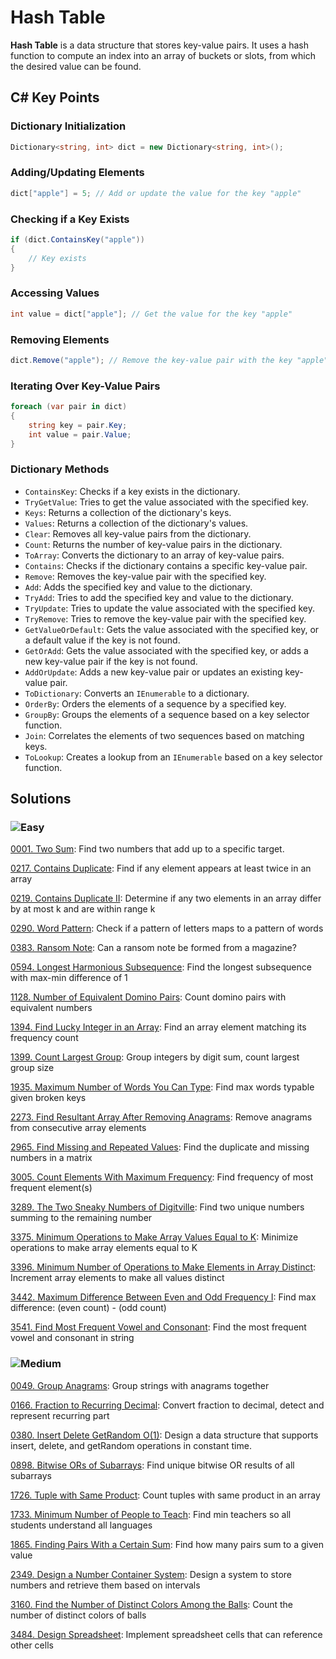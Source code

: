 # Hash Table

**Hash Table** is a data structure that stores key-value pairs. It uses a hash function to compute an index into an array of buckets or slots, from which the desired value can be found.

## C# Key Points

### Dictionary Initialization
```csharp
Dictionary<string, int> dict = new Dictionary<string, int>();
```

### Adding/Updating Elements
```csharp
dict["apple"] = 5; // Add or update the value for the key "apple"
```

### Checking if a Key Exists
```csharp
if (dict.ContainsKey("apple"))
{
    // Key exists
}
```

### Accessing Values
```csharp
int value = dict["apple"]; // Get the value for the key "apple"
```

### Removing Elements
```csharp
dict.Remove("apple"); // Remove the key-value pair with the key "apple"
```

### Iterating Over Key-Value Pairs
```csharp
foreach (var pair in dict)
{
    string key = pair.Key;
    int value = pair.Value;
}
```

### Dictionary Methods
- `ContainsKey`: Checks if a key exists in the dictionary.
- `TryGetValue`: Tries to get the value associated with the specified key.
- `Keys`: Returns a collection of the dictionary's keys.
- `Values`: Returns a collection of the dictionary's values.
- `Clear`: Removes all key-value pairs from the dictionary.
- `Count`: Returns the number of key-value pairs in the dictionary.
- `ToArray`: Converts the dictionary to an array of key-value pairs.
- `Contains`: Checks if the dictionary contains a specific key-value pair.
- `Remove`: Removes the key-value pair with the specified key.
- `Add`: Adds the specified key and value to the dictionary.
- `TryAdd`: Tries to add the specified key and value to the dictionary.
- `TryUpdate`: Tries to update the value associated with the specified key.
- `TryRemove`: Tries to remove the key-value pair with the specified key.
- `GetValueOrDefault`: Gets the value associated with the specified key, or a default value if the key is not found.
- `GetOrAdd`: Gets the value associated with the specified key, or adds a new key-value pair if the key is not found.
- `AddOrUpdate`: Adds a new key-value pair or updates an existing key-value pair.
- `ToDictionary`: Converts an `IEnumerable` to a dictionary.
- `OrderBy`: Orders the elements of a sequence by a specified key.
- `GroupBy`: Groups the elements of a sequence based on a key selector function.
- `Join`: Correlates the elements of two sequences based on matching keys.
- `ToLookup`: Creates a lookup from an `IEnumerable` based on a key selector function.

## Solutions

### ![Easy](https://img.shields.io/badge/Easy-46c6c2)

[0001. Two Sum](https://github.com/vahtyah/LeetCodeSolutions/tree/main/Hash%20Table/0001.%20Two%20Sum): Find two numbers that add up to a specific target.

[0217. Contains Duplicate](/Data%20Structures%2FHash%20Table%2F0217.%20Contains%20Duplicate): Find if any element appears at least twice in an array

[0219. Contains Duplicate II](/Data%20Structures%2FHash%20Table%2F0219.%20Contains%20Duplicate%20II): Determine if any two elements in an array differ by at most k and are within range k

[0290. Word Pattern](/Data%20Structures%2FHash%20Table%2F0290.%20Word%20Pattern): Check if a pattern of letters maps to a pattern of words

[0383. Ransom Note](/Data%20Structures%2FHash%20Table%2F0383.%20Ransom%20Note): Can a ransom note be formed from a magazine?

[0594. Longest Harmonious Subsequence](/Data%20Structures%2FHash%20Table%2F0594.%20Longest%20Harmonious%20Subsequence): Find the longest subsequence with max-min difference of 1

[1128. Number of Equivalent Domino Pairs](/Data%20Structures%2FHash%20Table%2F1128.%20Number%20of%20Equivalent%20Domino%20Pairs): Count domino pairs with equivalent numbers

[1394. Find Lucky Integer in an Array](/Data%20Structures%2FHash%20Table%2F1394.%20Find%20Lucky%20Integer%20in%20an%20Array): Find an array element matching its frequency count

[1399. Count Largest Group](/Data%20Structures%2FHash%20Table%2F1399.%20Count%20Largest%20Group): Group integers by digit sum, count largest group size

[1935. Maximum Number of Words You Can Type](/Data%20Structures%2FHash%20Table%2F1935.%20Maximum%20Number%20of%20Words%20You%20Can%20Type): Find max words typable given broken keys

[2273. Find Resultant Array After Removing Anagrams](/Data%20Structures%2FHash%20Table%2F2273.%20Find%20Resultant%20Array%20After%20Removing%20Anagrams): Remove anagrams from consecutive array elements

[2965. Find Missing and Repeated Values](/Data%20Structures%2FHash%20Table%2F2965.%20Find%20Missing%20and%20Repeated%20Values): Find the duplicate and missing numbers in a matrix

[3005. Count Elements With Maximum Frequency](/Data%20Structures%2FHash%20Table%2F3005.%20Count%20Elements%20With%20Maximum%20Frequency): Find frequency of most frequent element(s)

[3289. The Two Sneaky Numbers of Digitville](/Data%20Structures%2FHash%20Table%2F3289.%20The%20Two%20Sneaky%20Numbers%20of%20Digitville): Find two unique numbers summing to the remaining number

[3375. Minimum Operations to Make Array Values Equal to K](/Data%20Structures%2FHash%20Table%2F3375.%20Minimum%20Operations%20to%20Make%20Array%20Values%20Equal%20to%20K): Minimize operations to make array elements equal to K

[3396. Minimum Number of Operations to Make Elements in Array Distinct](/Data%20Structures%2FHash%20Table%2F3396.%20Minimum%20Number%20of%20Operations%20to%20Make%20Elements%20in%20Array%20Distinct): Increment array elements to make all values distinct

[3442. Maximum Difference Between Even and Odd Frequency I](/Data%20Structures%2FHash%20Table%2F3442.%20Maximum%20Difference%20Between%20Even%20and%20Odd%20Frequency%20I): Find max difference: (even count) - (odd count)

[3541. Find Most Frequent Vowel and Consonant](/Data%20Structures%2FHash%20Table%2F3541.%20Find%20Most%20Frequent%20Vowel%20and%20Consonant): Find the most frequent vowel and consonant in string

### ![Medium](https://img.shields.io/badge/Medium-fac31d)

[0049. Group Anagrams](/Data%20Structures%2FHash%20Table%2F0049.%20Group%20Anagrams): Group strings with anagrams together

[0166. Fraction to Recurring Decimal](/Data%20Structures%2FHash%20Table%2F0166.%20Fraction%20to%20Recurring%20Decimal): Convert fraction to decimal, detect and represent recurring part

[0380. Insert Delete GetRandom O(1)](/Data%20Structures%2FHash%20Table%2F0380.%20Insert%20Delete%20GetRandom%20O%281%29): Design a data structure that supports insert, delete, and getRandom operations in constant time.

[0898. Bitwise ORs of Subarrays](/Data%20Structures%2FHash%20Table%2F0898.%20Bitwise%20ORs%20of%20Subarrays): Find unique bitwise OR results of all subarrays

[1726. Tuple with Same Product](/Data%20Structures%2FHash%20Table%2F1726.%20Tuple%20with%20Same%20Product): Count tuples with same product in an array

[1733. Minimum Number of People to Teach](/Data%20Structures%2FHash%20Table%2F1733.%20Minimum%20Number%20of%20People%20to%20Teach): Find min teachers so all students understand all languages

[1865. Finding Pairs With a Certain Sum](/Data%20Structures%2FHash%20Table%2F1865.%20Finding%20Pairs%20With%20a%20Certain%20Sum): Find how many pairs sum to a given value

[2349. Design a Number Container System](/Data%20Structures%2FHash%20Table%2F2349.%20Design%20a%20Number%20Container%20System): Design a system to store numbers and retrieve them based on intervals

[3160. Find the Number of Distinct Colors Among the Balls](/Data%20Structures%2FHash%20Table%2F3160.%20Find%20the%20Number%20of%20Distinct%20Colors%20Among%20the%20Balls): Count the number of distinct colors of balls

[3484. Design Spreadsheet](/Data%20Structures%2FHash%20Table%2F3484.%20Design%20Spreadsheet): Implement spreadsheet cells that can reference other cells
